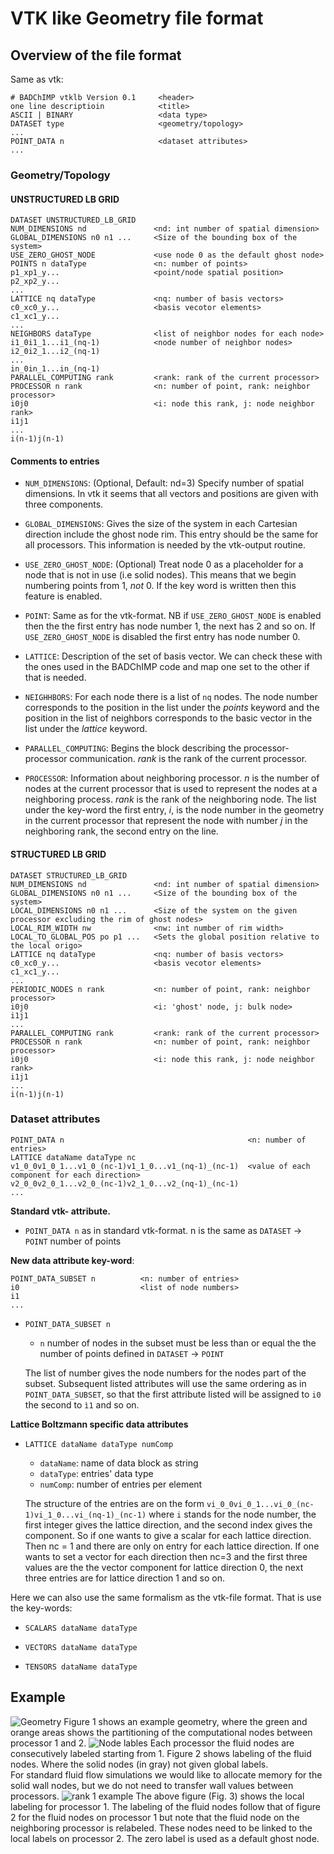 # VTK like Geometry file format


## Overview of the file format 
Same as vtk:
```
# BADChIMP vtklb Version 0.1     <header>
one line descriptioin            <title> 
ASCII | BINARY                   <data type>
DATASET type                     <geometry/topology>
...
POINT_DATA n                     <dataset attributes>
...
```

### Geometry/Topology
#### UNSTRUCTURED LB GRID
```
DATASET UNSTRUCTURED_LB_GRID
NUM_DIMENSIONS nd               <nd: int number of spatial dimension>
GLOBAL_DIMENSIONS n0 n1 ...     <Size of the bounding box of the system>
USE_ZERO_GHOST_NODE             <use node 0 as the default ghost node>
POINTS n dataType               <n: number of points>
p1_xp1_y...                     <point/node spatial position>
p2_xp2_y...
...
LATTICE nq dataType             <nq: number of basis vectors>
c0_xc0_y...                     <basis vecotor elements>
c1_xc1_y...
...
NEIGHBORS dataType              <list of neighbor nodes for each node>
i1_0i1_1...i1_(nq-1)            <node number of neighbor nodes>
i2_0i2_1...i2_(nq-1)
...
in_0in_1...in_(nq-1)
PARALLEL_COMPUTING rank         <rank: rank of the current processor>
PROCESSOR n rank                <n: number of point, rank: neighbor processor>
i0j0                            <i: node this rank, j: node neighbor rank>
i1j1
...
i(n-1)j(n-1)
```
#### Comments to entries

- ```NUM_DIMENSIONS```: (Optional, Default: nd=3)  Specify number of spatial dimensions. In vtk it seems that all vectors and positions are given with three components. 

- ```GLOBAL_DIMENSIONS```: Gives the size of the system in each Cartesian direction include the ghost node rim. This entry should be the same for all processors. This information is needed by the vtk-output routine.

- ```USE_ZERO_GHOST_NODE```: (Optional) Treat node 0 as a placeholder for a node that is not in use (i.e solid nodes). This means that we begin numbering points from 1, _not_ 0. If the key word is written then this feature is enabled.

- ```POINT```: Same as for the vtk-format. NB if ```USE_ZERO_GHOST_NODE``` is enabled then the the first entry has node number 1, the next has 2 and so on. If ```USE_ZERO_GHOST_NODE``` is disabled  the first entry has node number 0.

- ```LATTICE```: Description of the set of basis vector. We can check these with the ones used in the BADChIMP code and map one set to the other if that is needed.

- ```NEIGHHBORS```:  For each node there is a list of ```nq``` nodes. The node number corresponds to the position in the list under the _points_ keyword and the position in the list of neighbors corresponds to the basic vector in the list under the _lattice_ keyword.

- ```PARALLEL_COMPUTING```: Begins the block describing the processor-processor communication. _rank_ is the rank of the current processor.

- ```PROCESSOR```:  Information about neighboring processor. _n_ is the number of nodes at the current processor that is used to represent the nodes at a neighboring process. _rank_ is the rank of the neighboring node. The list under the key-word the first entry, _i_, is the node number in the geometry in the current processor that represent the node with number _j_ in the neighboring rank, the second entry on the line.

#### STRUCTURED LB GRID
```
DATASET STRUCTURED_LB_GRID
NUM_DIMENSIONS nd               <nd: int number of spatial dimension>
GLOBAL_DIMENSIONS n0 n1 ...     <Size of the bounding box of the system>
LOCAL_DIMENSIONS n0 n1 ...      <Size of the system on the given processor excluding the rim of ghost nodes>
LOCAL_RIM_WIDTH nw              <nw: int number of rim width>
LOCAL_TO_GLOBAL_POS po p1 ...   <Sets the global position relative to the local origo>
LATTICE nq dataType             <nq: number of basis vectors>
c0_xc0_y...                     <basis vecotor elements>
c1_xc1_y...
...
PERIODIC_NODES n rank           <n: number of point, rank: neighbor processor>
i0j0                            <i: 'ghost' node, j: bulk node> 
i1j1 
...
PARALLEL_COMPUTING rank         <rank: rank of the current processor>
PROCESSOR n rank                <n: number of point, rank: neighbor processor>
i0j0                            <i: node this rank, j: node neighbor rank>
i1j1
...
i(n-1)j(n-1)
```
### Dataset attributes

```
POINT_DATA n                                         <n: number of entries>
LATTICE dataName dataType nc
v1_0_0v1_0_1...v1_0_(nc-1)v1_1_0...v1_(nq-1)_(nc-1)  <value of each component for each direction>
v2_0_0v2_0_1...v2_0_(nc-1)v2_1_0...v2_(nq-1)_(nc-1)
...
```

    

**Standard vtk- attribute.**
- ```POINT_DATA n```
as in standard vtk-format. n is the same as ```DATASET``` -> ```POINT``` number of points

**New data attribute key-word**:
```
POINT_DATA_SUBSET n          <n: number of entries>
i0                           <list of node numbers>
i1
... 
``` 
- ```POINT_DATA_SUBSET n```
    - ```n``` number of nodes in the subset must be less than or equal the the number of points defined in ```DATASET``` -> ```POINT```
    
    The list of number gives the node numbers for the nodes part of the subset. Subsequent listed attributes will use the same ordering as in ```POINT_DATA_SUBSET```, so that the first attribute listed will be assigned to ```i0``` the second to ```ì1``` and so on.


**Lattice Boltzmann specific data attributes**

- ```LATTICE dataName dataType numComp```
     - ```dataName```: name of data block as string
     - ```dataType```: entries' data type
     - ```numComp```: number of entries per element
     
     The structure of the entries are on the form 
     ```vi_0_0vi_0_1...vi_0_(nc-1)vi_1_0...vi_(nq-1)_(nc-1)```
     where ```i``` stands for the node number, the first integer gives the lattice direction, and the second index gives the component. So if one wants to give a scalar for each lattice direction. Then nc = 1 and there are only on entry for each lattice direction. If one wants to set a vector for each direction then nc=3 and the first three values are the the vector component for lattice direction 0, the next three entries are for lattice direction 1 and so on.
     
      

Here we can also use the same formalism as the vtk-file format. That is use the key-words:

- ```SCALARS dataName dataType```

- ```VECTORS dataName dataType```

- ```TENSORS dataName dataType```

## Example 
![Geometry](geo_plot01.png "Figure 1. Geometry where 0 is solid, 1 shows nodes on processor with rank 0, and 2 shows nodes on processor with rank 1") 
Figure 1 shows an example geometry, where the green and orange areas shows the partitioning of the computational nodes between processor 1 and 2.
![Node lables](geo_plot02.png "Figure 2. Shows the local node labels on the two processors.")
Each processor the fluid nodes are consecutively labeled starting from 1. Figure 2 shows labeling of the fluid nodes. Where the solid nodes (in gray) not given global labels.  
For standard fluid flow simulations we would like to allocate memory for the solid wall nodes, but we do not need to transfer wall values between processors. 
![rank 1 example](geo_plot03.png "Figure 3. Local labeling for processor 1")
The above figure (Fig. 3) shows the local labeling for processor 1. The labeling of the fluid nodes follow that of figure 2 for the fluid nodes on processor 1 but note that the fluid node on the neighboring  processor is relabeled. These nodes need to be linked to the local labels on processor 2. The zero label is used as a default ghost node.